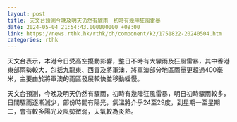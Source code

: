 ```yaml
---
layout: post
title: 天文台預測今晚及明天仍然有驟雨　初時有幾陣狂風雷暴
date: 2024-05-04 21:54:43.000000000 +08:00
link: https://news.rthk.hk/rthk/ch/component/k2/1751822-20240504.htm
categories: rthk
---
```


天文台表示，本港今日受高空擾動影響，整日不時有大驟雨及狂風雷暴，其中香港東部雨勢較大，包括九龍東、西貢及將軍澳，將軍澳部分地區雨量更超過400毫米，主要由於將軍澳的雨區發展較快並移動緩慢。

天文台預測，今晚及明天仍然有驟雨，初時有幾陣狂風雷暴，明日初時驟雨較多，日間驟雨逐漸減少，部份時間有陽光，氣溫將介乎24至29度，到星期一至星期二，會有較多陽光及風勢微弱，天氣較為炎熱。
